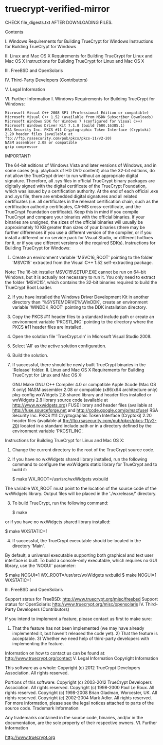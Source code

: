 # truecrypt-verified-mirror

CHECK file_digests.txt AFTER DOWNLOADING FILES.

Contents

I. Windows Requirements for Building TrueCrypt for Windows Instructions for Building TrueCrypt for Windows

II. Linux and Mac OS X Requirements for Building TrueCrypt for Linux and Mac OS X Instructions for Building TrueCrypt for Linux and Mac OS X

III. FreeBSD and OpenSolaris

IV. Third-Party Developers (Contributors)

V. Legal Information

VI. Further Information
I. Windows
Requirements for Building TrueCrypt for Windows:

    Microsoft Visual C++ 2008 SP1 (Professional Edition or compatible)
    Microsoft Visual C++ 1.52 (available from MSDN Subscriber Downloads)
    Microsoft Windows SDK for Windows 7 (configured for Visual C++)
    Microsoft Windows Driver Kit 7.1.0 (build 7600.16385.1)
    RSA Security Inc. PKCS #11 Cryptographic Token Interface (Cryptoki) 2.20 header files (available at ftp://ftp.rsasecurity.com/pub/pkcs/pkcs-11/v2-20)
    NASM assembler 2.08 or compatible
    gzip compressor

IMPORTANT:

The 64-bit editions of Windows Vista and later versions of Windows, and in some cases (e.g. playback of HD DVD content) also the 32-bit editions, do not allow the TrueCrypt driver to run without an appropriate digital signature. Therefore, all .sys files in official TrueCrypt binary packages are digitally signed with the digital certificate of the TrueCrypt Foundation, which was issued by a certification authority. At the end of each official .exe and .sys file, there are embedded digital signatures and all related certificates (i.e. all certificates in the relevant certification chain, such as the certification authority certificates, CA-MS cross-certificate, and the TrueCrypt Foundation certificate). Keep this in mind if you compile TrueCrypt and compare your binaries with the official binaries. If your binaries are unsigned, the sizes of the official binaries will usually be approximately 10 KB greater than sizes of your binaries (there may be further differences if you use a different version of the compiler, or if you install a different or no service pack for Visual Studio, or different hotfixes for it, or if you use different versions of the required SDKs).
Instructions for Building TrueCrypt for Windows:

1) Create an environment variable 'MSVC16_ROOT' pointing to the folder 'MSVC15' extracted from the Visual C++ 1.52 self-extracting package.

Note: The 16-bit installer MSVC15\SETUP.EXE cannot be run on 64-bit Windows, but it is actually not necessary to run it. You only need to extract the folder 'MSVC15', which contains the 32-bit binaries required to build the TrueCrypt Boot Loader.

2) If you have installed the Windows Driver Development Kit in another directory than '%SYSTEMDRIVE%\WinDDK', create an environment variable 'WINDDK_ROOT' pointing to the DDK installation directory.

3) Copy the PKCS #11 header files to a standard include path or create an environment variable 'PKCS11_INC' pointing to the directory where the PKCS #11 header files are installed.

4) Open the solution file 'TrueCrypt.sln' in Microsoft Visual Studio 2008.

5) Select 'All' as the active solution configuration.

6) Build the solution.

7) If successful, there should be newly built TrueCrypt binaries in the 'Release' folder.
II. Linux and Mac OS X
Requirements for Building TrueCrypt for Linux and Mac OS X:

    GNU Make
    GNU C++ Compiler 4.0 or compatible
    Apple Xcode (Mac OS X only)
    NASM assembler 2.08 or compatible (x86/x64 architecture only)
    pkg-config
    wxWidgets 2.8 shared library and header files installed or wxWidgets 2.8 library source code (available at http://www.wxwidgets.org)
    FUSE library and header files (available at http://fuse.sourceforge.net and http://code.google.com/p/macfuse)
    RSA Security Inc. PKCS #11 Cryptographic Token Interface (Cryptoki) 2.20 header files (available at ftp://ftp.rsasecurity.com/pub/pkcs/pkcs-11/v2-20) located in a standard include path or in a directory defined by the environment variable 'PKCS11_INC'.

Instructions for Building TrueCrypt for Linux and Mac OS X:

1) Change the current directory to the root of the TrueCrypt source code.

2) If you have no wxWidgets shared library installed, run the following command to configure the wxWidgets static library for TrueCrypt and to build it:

   $ make WX_ROOT=/usr/src/wxWidgets wxbuild

The variable WX_ROOT must point to the location of the source code of the wxWidgets library. Output files will be placed in the './wxrelease/' directory.

3) To build TrueCrypt, run the following command:

   $ make

or if you have no wxWidgets shared library installed:

   $ make WXSTATIC=1

4) If successful, the TrueCrypt executable should be located in the directory 'Main'.

By default, a universal executable supporting both graphical and text user interface is built. To build a console-only executable, which requires no GUI library, use the 'NOGUI' parameter:

   $ make NOGUI=1 WX_ROOT=/usr/src/wxWidgets wxbuild
   $ make NOGUI=1 WXSTATIC=1

III. FreeBSD and OpenSolaris

Support status for FreeBSD: http://www.truecrypt.org/misc/freebsd Support status for OpenSolaris: http://www.truecrypt.org/misc/opensolaris
IV. Third-Party Developers (Contributors)

If you intend to implement a feature, please contact us first to make sure:

1) That the feature has not been implemented (we may have already implemented it, but haven't released the code yet). 2) That the feature is acceptable. 3) Whether we need help of third-party developers with implementing the feature.

Information on how to contact us can be found at: http://www.truecrypt.org/contact
V. Legal Information
Copyright Information

This software as a whole: Copyright (c) 2012 TrueCrypt Developers Association. All rights reserved.

Portions of this software: Copyright (c) 2003-2012 TrueCrypt Developers Association. All rights reserved. Copyright (c) 1998-2000 Paul Le Roux. All rights reserved. Copyright (c) 1998-2008 Brian Gladman, Worcester, UK. All rights reserved. Copyright (c) 2002-2004 Mark Adler. All rights reserved. For more information, please see the legal notices attached to parts of the source code.
Trademark Information

Any trademarks contained in the source code, binaries, and/or in the documentation, are the sole property of their respective owners.
VI. Further Information

http://www.truecrypt.org
